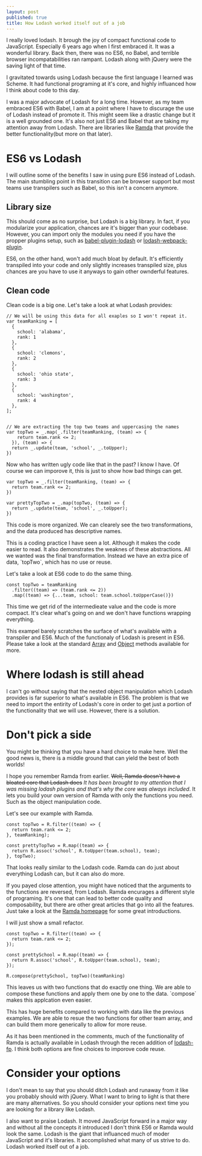 ```yaml
---
layout: post
published: true
title: How Lodash worked itself out of a job
---
```

I really loved lodash. It brough the joy of compact functional code to
JavaScript. Especially 6 years ago when I first embraced it. It was a wonderful library.
Back then, there was no ES6, no Babel, and terrible browser incompatabilities
ran rampant. Lodash along with jQuery were the saving light of that time.

I gravitated towards using Lodash because the first language I learned was
Scheme. It had functional programing at it's core, and highly influanced how I
think about code to this day.

I was a major advocate of Lodash for a long time. However, as my team 
embraced ES6 with Babel, I am at a point where I have to
discurage the use of Lodash instead of promote it. This might seem like a
drastic change but it is a well grounded one. It's also not just ES6 and Babel
that are taking my attention away from Lodash. There are libraries like [Ramda](http://ramdajs.com/) that provide the better functionality(but more on that later).

# ES6 vs Lodash

I will outline some of the benefits I saw in using pure ES6 instead of Lodash.
The main stumbling point in this transition can be browser support but most teams use
transpilers such as Babel, so this isn't a concern anymore.

## Library size

This should come as no surprise, but Lodash is a big library. In fact, if you
modularize your application, chances are it's bigger than your codebase. However, you can import only the modules you need if you have the propper plugins setup, such as [babel-plugin-lodash](https://github.com/lodash/babel-plugin-lodash) or [lodash-webpack-plugin](https://github.com/lodash/lodash-webpack-plugin). 

ES6, on the other hand, won't add much bloat by default. It's efficiently transpiled into your code and only slightly increases transpiled size, plus chances are you have to use it
anyways to gain other ownderful features.

## Clean code

Clean code is a big one. Let's take a look at what Lodash provides:

    // We will be using this data for all exaples so I won't repeat it.
    var teamRanking = [
      {
        school: 'alabama',
        rank: 1
      },
      {
        school: 'clemons',
        rank: 2
      },
      {
        school: 'ohio state',
        rank: 3
      },
      {
        school: 'washington',
        rank: 4
      },
    ];
    
    
    // We are extracting the top two teams and uppercasing the names
    var topTwo = _.map(_.filter(teamRanking, (team) => {
        return team.rank <= 2;
      }), (team) => {
      return _.update(team, 'school', _.toUpper);
    })

Now who has written ugly code like that in the past? I know I have. Of course
we can imporove it, this is just to show how bad things can get.

    var topTwo = _.filter(teamRanking, (team) => {
      return team.rank <= 2;
    })
    
    var prettyTopTwo = _.map(topTwo, (team) => {
      return _.update(team, 'school', _.toUpper);
    })

This code is more organized. We can clearely see the two transformations, and
the data produced has descriptive names. 

This is a coding practice I have seen a lot. Although it makes the code
easier to read. It also demonstrates the weaknes of these abstractions. All we
wanted was the final transformation. Instead we have an extra pice of data,
\`topTwo\`, which has no use or reuse.

Let's take a look at ES6 code to do the same thing.

    const topTwo = teamRanking
      .filter((team) => (team.rank <= 2))
      .map((team) => {...team, school: team.school.toUpperCase()})

This time we get rid of the intermedieate value and the code is more compact.
It's clear what's going on and we don't have functions wrapping everything.

This exampel barely scratches the surface of what's available with a transpiler
and ES6. Much of the functionaly of Lodash is present in ES6. Please
take a look at the standard [Array](https://developer.mozilla.org/en-US/docs/Web/JavaScript/Reference/Global_Objects/Array) and [Object](https://developer.mozilla.org/en-US/docs/Web/JavaScript/Reference/Global_Objects/Object) methods available for more. 

# Where lodash is still ahead

I can't go without saying that the nested object manipulation which Lodash
provides is far superior to what's available in ES6. The problem is that
we need to import the entirity of Lodash's core in order to get just a portion
of the functionality that we will use. However, there is a solution.

# Don't pick a side

You might be thinking that you have a hard choice to make here. Well the good
news is, there is a middle ground that can yield the best of both worlds!

I hope you remember Ramda from earlier. ~~Well, Ramda doesn't have a
bloated core that Lodash does~~ *It has been brought to my attention that I was missing lodash plugins and that's why the core was always included*. It lets you build your own version of
Ramda with only the functions you need. Such as the object manipulation code.

Let's see our example with Ramda.

    const topTwo = R.filter((team) => {
      return team.rank <= 2;
    }, teamRanking);
    
    const prettyTopTwo = R.map((team) => {
      return R.assoc('school', R.toUpper(team.school), team);
    }, topTwo);

That looks really similar to the Lodash code. Ramda can do just
about everything Lodash can, but it can also do more.

If you payed close attention, you might have noticed that the arguments to the functions are
reversed, from Lodash. Ramda encurages a different style of programing. It's one
that can lead to better code quality and composability, but there are other great articles that
go into all the features. Just take a look at the [Ramda homepage](http://ramdajs.com/) for some great introductions.

I will just show a small refactor.

    const topTwo = R.filter((team) => {
      return team.rank <= 2;
    });
    
    const prettySchool = R.map((team) => {
      return R.assoc('school', R.toUpper(team.school), team);
    });
    
    R.compose(prettySchool, topTwo)(teamRanking)

This leaves us with two functions that do exactly one thing. We
are able to compose these functions and apply them one by one to the data.
\`compose\` makes this applcation even easier.

This has huge benefits compared to working with data like the previous examples.
We are able to resue the two functions for other team array, and can build them
more generically to allow for more reuse.

As it has been mentioned in the comments, much of the functionality of Ramda is actually available in Lodash through the recen addition of [lodash-fp](https://github.com/lodash/lodash/wiki/FP-Guide). I think both options are fine choices to imporove code reuse.

# Consider your options

I don't mean to say that you should ditch Lodash and runaway from it like you
probably should with jQuery. What I want to bring to light is that there are
many alternatives. So you should consider your options next time you are looking
for a library like Lodash.

I also want to praise Lodash. It moved JavaScript forward in a major way and
without all the concepts it introduced I don't think ES6 or Ramda would look the
same. Lodash is the giant that influanced much of moder JavaScript and it's
libraries. It accomplished what many of us strive to do. Lodash worked itself out of
a job.
